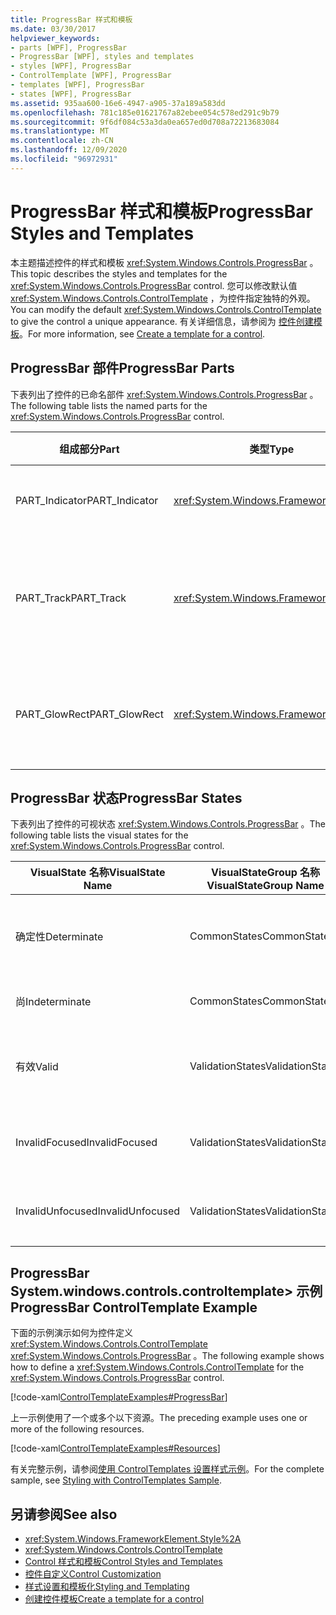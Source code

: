 ```yaml
---
title: ProgressBar 样式和模板
ms.date: 03/30/2017
helpviewer_keywords:
- parts [WPF], ProgressBar
- ProgressBar [WPF], styles and templates
- styles [WPF], ProgressBar
- ControlTemplate [WPF], ProgressBar
- templates [WPF], ProgressBar
- states [WPF], ProgressBar
ms.assetid: 935aa600-16e6-4947-a905-37a189a583dd
ms.openlocfilehash: 781c185e01621767a82ebee054c578ed291c9b79
ms.sourcegitcommit: 9f6df084c53a3da0ea657ed0d708a72213683084
ms.translationtype: MT
ms.contentlocale: zh-CN
ms.lasthandoff: 12/09/2020
ms.locfileid: "96972931"
---
```

# <a name="progressbar-styles-and-templates"></a><span data-ttu-id="bdb85-102">ProgressBar 样式和模板</span><span class="sxs-lookup"><span data-stu-id="bdb85-102">ProgressBar Styles and Templates</span></span>
<span data-ttu-id="bdb85-103">本主题描述控件的样式和模板 <xref:System.Windows.Controls.ProgressBar> 。</span><span class="sxs-lookup"><span data-stu-id="bdb85-103">This topic describes the styles and templates for the <xref:System.Windows.Controls.ProgressBar> control.</span></span> <span data-ttu-id="bdb85-104">您可以修改默认值 <xref:System.Windows.Controls.ControlTemplate> ，为控件指定独特的外观。</span><span class="sxs-lookup"><span data-stu-id="bdb85-104">You can modify the default <xref:System.Windows.Controls.ControlTemplate> to give the control a unique appearance.</span></span> <span data-ttu-id="bdb85-105">有关详细信息，请参阅为 [控件创建模板](/dotnet/desktop-wpf/themes/how-to-create-apply-template)。</span><span class="sxs-lookup"><span data-stu-id="bdb85-105">For more information, see [Create a template for a control](/dotnet/desktop-wpf/themes/how-to-create-apply-template).</span></span>  
  
## <a name="progressbar-parts"></a><span data-ttu-id="bdb85-106">ProgressBar 部件</span><span class="sxs-lookup"><span data-stu-id="bdb85-106">ProgressBar Parts</span></span>  
 <span data-ttu-id="bdb85-107">下表列出了控件的已命名部件 <xref:System.Windows.Controls.ProgressBar> 。</span><span class="sxs-lookup"><span data-stu-id="bdb85-107">The following table lists the named parts for the <xref:System.Windows.Controls.ProgressBar> control.</span></span>  
  
|<span data-ttu-id="bdb85-108">组成部分</span><span class="sxs-lookup"><span data-stu-id="bdb85-108">Part</span></span>|<span data-ttu-id="bdb85-109">类型</span><span class="sxs-lookup"><span data-stu-id="bdb85-109">Type</span></span>|<span data-ttu-id="bdb85-110">描述</span><span class="sxs-lookup"><span data-stu-id="bdb85-110">Description</span></span>|  
|-|-|-|  
|<span data-ttu-id="bdb85-111">PART_Indicator</span><span class="sxs-lookup"><span data-stu-id="bdb85-111">PART_Indicator</span></span>|<xref:System.Windows.FrameworkElement>|<span data-ttu-id="bdb85-112">指示进度的对象。</span><span class="sxs-lookup"><span data-stu-id="bdb85-112">The object that indicates progress.</span></span>|  
|<span data-ttu-id="bdb85-113">PART_Track</span><span class="sxs-lookup"><span data-stu-id="bdb85-113">PART_Track</span></span>|<xref:System.Windows.FrameworkElement>|<span data-ttu-id="bdb85-114">定义进度指示器的路径的对象。</span><span class="sxs-lookup"><span data-stu-id="bdb85-114">The object that defines the path of the progress indicator.</span></span>|  
|<span data-ttu-id="bdb85-115">PART_GlowRect</span><span class="sxs-lookup"><span data-stu-id="bdb85-115">PART_GlowRect</span></span>|<xref:System.Windows.FrameworkElement>|<span data-ttu-id="bdb85-116">Embellishes 进度栏的对象。</span><span class="sxs-lookup"><span data-stu-id="bdb85-116">An object that embellishes the progress bar.</span></span>|  
  
## <a name="progressbar-states"></a><span data-ttu-id="bdb85-117">ProgressBar 状态</span><span class="sxs-lookup"><span data-stu-id="bdb85-117">ProgressBar States</span></span>  
 <span data-ttu-id="bdb85-118">下表列出了控件的可视状态 <xref:System.Windows.Controls.ProgressBar> 。</span><span class="sxs-lookup"><span data-stu-id="bdb85-118">The following table lists the visual states for the <xref:System.Windows.Controls.ProgressBar> control.</span></span>  
  
|<span data-ttu-id="bdb85-119">VisualState 名称</span><span class="sxs-lookup"><span data-stu-id="bdb85-119">VisualState Name</span></span>|<span data-ttu-id="bdb85-120">VisualStateGroup 名称</span><span class="sxs-lookup"><span data-stu-id="bdb85-120">VisualStateGroup Name</span></span>|<span data-ttu-id="bdb85-121">描述</span><span class="sxs-lookup"><span data-stu-id="bdb85-121">Description</span></span>|  
|----------------------|---------------------------|-----------------|  
|<span data-ttu-id="bdb85-122">确定性</span><span class="sxs-lookup"><span data-stu-id="bdb85-122">Determinate</span></span>|<span data-ttu-id="bdb85-123">CommonStates</span><span class="sxs-lookup"><span data-stu-id="bdb85-123">CommonStates</span></span>|<span data-ttu-id="bdb85-124"><xref:System.Windows.Controls.ProgressBar> 基于属性报告进度 <xref:System.Windows.Controls.Primitives.RangeBase.Value%2A> 。</span><span class="sxs-lookup"><span data-stu-id="bdb85-124"><xref:System.Windows.Controls.ProgressBar> reports progress based on the <xref:System.Windows.Controls.Primitives.RangeBase.Value%2A> property.</span></span>|  
|<span data-ttu-id="bdb85-125">尚</span><span class="sxs-lookup"><span data-stu-id="bdb85-125">Indeterminate</span></span>|<span data-ttu-id="bdb85-126">CommonStates</span><span class="sxs-lookup"><span data-stu-id="bdb85-126">CommonStates</span></span>|<span data-ttu-id="bdb85-127"><xref:System.Windows.Controls.ProgressBar> 使用重复模式报告一般进度。</span><span class="sxs-lookup"><span data-stu-id="bdb85-127"><xref:System.Windows.Controls.ProgressBar> reports generic progress with a repeating pattern.</span></span>|  
|<span data-ttu-id="bdb85-128">有效</span><span class="sxs-lookup"><span data-stu-id="bdb85-128">Valid</span></span>|<span data-ttu-id="bdb85-129">ValidationStates</span><span class="sxs-lookup"><span data-stu-id="bdb85-129">ValidationStates</span></span>|<span data-ttu-id="bdb85-130">控件使用 <xref:System.Windows.Controls.Validation> 类， <xref:System.Windows.Controls.Validation.HasError%2A?displayProperty=nameWithType> 附加属性为 `false` 。</span><span class="sxs-lookup"><span data-stu-id="bdb85-130">The control uses the <xref:System.Windows.Controls.Validation> class and the <xref:System.Windows.Controls.Validation.HasError%2A?displayProperty=nameWithType> attached property is `false`.</span></span>|  
|<span data-ttu-id="bdb85-131">InvalidFocused</span><span class="sxs-lookup"><span data-stu-id="bdb85-131">InvalidFocused</span></span>|<span data-ttu-id="bdb85-132">ValidationStates</span><span class="sxs-lookup"><span data-stu-id="bdb85-132">ValidationStates</span></span>|<span data-ttu-id="bdb85-133"><xref:System.Windows.Controls.Validation.HasError%2A?displayProperty=nameWithType>附加属性是 `true` 控件具有焦点。</span><span class="sxs-lookup"><span data-stu-id="bdb85-133">The <xref:System.Windows.Controls.Validation.HasError%2A?displayProperty=nameWithType> attached property is `true` has the control has focus.</span></span>|  
|<span data-ttu-id="bdb85-134">InvalidUnfocused</span><span class="sxs-lookup"><span data-stu-id="bdb85-134">InvalidUnfocused</span></span>|<span data-ttu-id="bdb85-135">ValidationStates</span><span class="sxs-lookup"><span data-stu-id="bdb85-135">ValidationStates</span></span>|<span data-ttu-id="bdb85-136"><xref:System.Windows.Controls.Validation.HasError%2A?displayProperty=nameWithType>附加属性是 `true` 控件没有焦点。</span><span class="sxs-lookup"><span data-stu-id="bdb85-136">The <xref:System.Windows.Controls.Validation.HasError%2A?displayProperty=nameWithType> attached property is `true` has the control does not have focus.</span></span>|  
  
## <a name="progressbar-controltemplate-example"></a><span data-ttu-id="bdb85-137">ProgressBar System.windows.controls.controltemplate> 示例</span><span class="sxs-lookup"><span data-stu-id="bdb85-137">ProgressBar ControlTemplate Example</span></span>  
 <span data-ttu-id="bdb85-138">下面的示例演示如何为控件定义 <xref:System.Windows.Controls.ControlTemplate> <xref:System.Windows.Controls.ProgressBar> 。</span><span class="sxs-lookup"><span data-stu-id="bdb85-138">The following example shows how to define a <xref:System.Windows.Controls.ControlTemplate> for the <xref:System.Windows.Controls.ProgressBar> control.</span></span>  
  
 [!code-xaml[ControlTemplateExamples#ProgressBar](~/samples/snippets/csharp/VS_Snippets_Wpf/ControlTemplateExamples/CS/resources/progressbar.xaml#progressbar)]  
  
 <span data-ttu-id="bdb85-139">上一示例使用了一个或多个以下资源。</span><span class="sxs-lookup"><span data-stu-id="bdb85-139">The preceding example uses one or more of the following resources.</span></span>  
  
 [!code-xaml[ControlTemplateExamples#Resources](~/samples/snippets/csharp/VS_Snippets_Wpf/ControlTemplateExamples/CS/resources/shared.xaml#resources)]  
  
 <span data-ttu-id="bdb85-140">有关完整示例，请参阅[使用 ControlTemplates 设置样式示例](https://github.com/Microsoft/WPF-Samples/tree/master/Styles%20&%20Templates/IntroToStylingAndTemplating)。</span><span class="sxs-lookup"><span data-stu-id="bdb85-140">For the complete sample, see [Styling with ControlTemplates Sample](https://github.com/Microsoft/WPF-Samples/tree/master/Styles%20&%20Templates/IntroToStylingAndTemplating).</span></span>  
  
## <a name="see-also"></a><span data-ttu-id="bdb85-141">另请参阅</span><span class="sxs-lookup"><span data-stu-id="bdb85-141">See also</span></span>

- <xref:System.Windows.FrameworkElement.Style%2A>
- <xref:System.Windows.Controls.ControlTemplate>
- [<span data-ttu-id="bdb85-142">Control 样式和模板</span><span class="sxs-lookup"><span data-stu-id="bdb85-142">Control Styles and Templates</span></span>](control-styles-and-templates.md)
- [<span data-ttu-id="bdb85-143">控件自定义</span><span class="sxs-lookup"><span data-stu-id="bdb85-143">Control Customization</span></span>](control-customization.md)
- [<span data-ttu-id="bdb85-144">样式设置和模板化</span><span class="sxs-lookup"><span data-stu-id="bdb85-144">Styling and Templating</span></span>](/dotnet/desktop-wpf/fundamentals/styles-templates-overview)
- [<span data-ttu-id="bdb85-145">创建控件模板</span><span class="sxs-lookup"><span data-stu-id="bdb85-145">Create a template for a control</span></span>](/dotnet/desktop-wpf/themes/how-to-create-apply-template)
